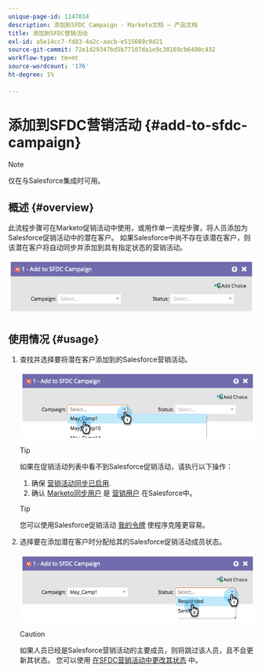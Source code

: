 ```yaml
---
unique-page-id: 1147034
description: 添加到SFDC Campaign - Marketo文档 — 产品文档
title: 添加到SFDC营销活动
exl-id: a5e14cc7-fd83-4a2c-aacb-e515669c9d21
source-git-commit: 72e1d29347bd5b77107da1e9c30169cb6490c432
workflow-type: tm+mt
source-wordcount: '176'
ht-degree: 1%

---
```


# 添加到SFDC营销活动 {#add-to-sfdc-campaign}

>[!NOTE]
>
>仅在与Salesforce集成时可用。

## 概述 {#overview}

此流程步骤可在Marketo促销活动中使用，或用作单一流程步骤，将人员添加为Salesforce促销活动中的潜在客户。 如果Salesforce中尚不存在该潜在客户，则该潜在客户将自动同步并添加到具有指定状态的营销活动。

![](assets/image2014-9-22-15-3a43-3a36.png)

## 使用情况 {#usage}

1. 查找并选择要将潜在客户添加到的Salesforce营销活动。

   ![](assets/image2014-9-22-15-3a43-3a45.png)

   >[!TIP]
   >
   >如果在促销活动列表中看不到Salesforce促销活动，请执行以下操作：
   >
   >  1. 确保 [营销活动同步已启用](/help/marketo/product-docs/crm-sync/salesforce-sync/setup/optional-steps/enable-disable-campaign-sync.md).
   >  1. 确认 [Marketo同步用户](/help/marketo/product-docs/crm-sync/salesforce-sync/setup/enterprise-unlimited-edition/step-2-of-3-create-a-salesforce-user-for-marketo-enterprise-unlimited.md) 是 [营销用户](/help/marketo/product-docs/crm-sync/salesforce-sync/setup/optional-steps/enable-disable-campaign-sync/make-marketo-sync-user-a-marketing-user.md) 在Salesforce中。


   >[!TIP]
   >
   >您可以使用Salesforce促销活动 [我的令牌](/help/marketo/product-docs/core-marketo-concepts/programs/tokens/managing-my-tokens.md) 使程序克隆更容易。

1. 选择要在添加潜在客户时分配给其的Salesforce促销活动成员状态。

   ![](assets/image2014-9-22-15-3a45-3a2.png)

   >[!CAUTION]
   >
   >如果人员已经是Salesforce营销活动的主要成员，则将跳过该人员，且不会更新其状态。 您可以使用 [在SFDC营销活动中更改其状态](/help/marketo/product-docs/core-marketo-concepts/smart-campaigns/salesforce-flow-actions/change-status-in-sfdc-campaign.md) 中。
